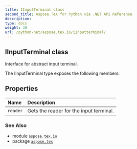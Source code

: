 ```yaml
---
title: IInputTerminal class
second_title: Aspose.TeX for Python via .NET API Reference
description: 
type: docs
weight: 30
url: /python-net/aspose.tex.io/iinputterminal/
---
```


## IInputTerminal class

Interface for abstract input terminal.



The IInputTerminal type exposes the following members:
## Properties
| Name | Description |
| :- | :- |
| `reader` | Gets the reader for the input terminal. |

### See Also

* module [`aspose.tex.io`](/tex/python-net/aspose.tex.io/)
* package [`aspose.tex`](/tex/python-net/)

